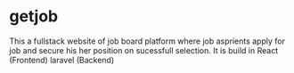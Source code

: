 # getjob
This a  fullstack website of job board platform where job asprients apply for job and secure his her position  on sucessfull selection. It is build in React (Frontend) laravel (Backend)

